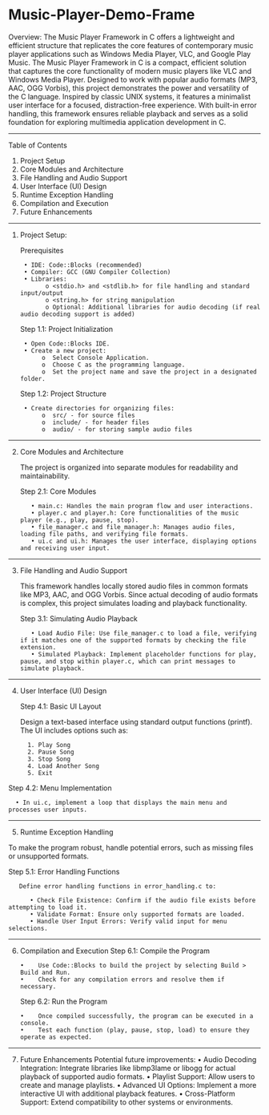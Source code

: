 # Music-Player-Demo-Frame
Overview: The Music Player Framework in C offers a lightweight and efficient structure that replicates the core features of contemporary music player applications such as Windows Media Player, VLC, and Google Play Music.
The Music Player Framework in C is a compact, efficient solution that captures the core functionality of modern music players like VLC and Windows Media Player. Designed to work with popular audio formats (MP3, AAC, OGG Vorbis), this project demonstrates the power and versatility of the C language. Inspired by classic UNIX systems, it features a minimalist user interface for a focused, distraction-free experience. With built-in error handling, this framework ensures reliable playback and serves as a solid foundation for exploring multimedia application development in C.
________________________________________________________________________________


Table of Contents
1.	Project Setup
2.	Core Modules and Architecture
3.	File Handling and Audio Support
4.	User Interface (UI) Design
5.	Runtime Exception Handling
6.	Compilation and Execution
7.	Future Enhancements
________________________________________________________________________________


1. Project Setup:

   Prerequisites

        • IDE: Code::Blocks (recommended)
        • Compiler: GCC (GNU Compiler Collection)
        • Libraries:
              o <stdio.h> and <stdlib.h> for file handling and standard input/output
              o <string.h> for string manipulation
              o Optional: Additional libraries for audio decoding (if real audio decoding support is added)

      Step 1.1: Project Initialization
   
        • Open Code::Blocks IDE.
        • Create a new project:
             o	Select Console Application.
             o	Choose C as the programming language.
             o	Set the project name and save the project in a designated folder.
 
      Step 1.2: Project Structure
   
        • Create directories for organizing files:
             o	src/ - for source files
             o	include/ - for header files
             o	audio/ - for storing sample audio files
________________________________________________________________________________


2. Core Modules and Architecture

   The project is organized into separate modules for readability and maintainability.

      Step 2.1: Core Modules
   
          •	main.c: Handles the main program flow and user interactions.
          •	player.c and player.h: Core functionalities of the music player (e.g., play, pause, stop).
          •	file_manager.c and file_manager.h: Manages audio files, loading file paths, and verifying file formats.
          •	ui.c and ui.h: Manages the user interface, displaying options and receiving user input.
________________________________________________________________________________


3. File Handling and Audio Support
   
   This framework handles locally stored audio files in common formats like MP3, AAC, and OGG Vorbis. Since actual decoding of audio formats is complex, this project simulates loading and playback functionality.

      Step 3.1: Simulating Audio Playback

          •	Load Audio File: Use file_manager.c to load a file, verifying if it matches one of the supported formats by checking the file extension.
          •	Simulated Playback: Implement placeholder functions for play, pause, and stop within player.c, which can print messages to simulate playback.
________________________________________________________________________________


4. User Interface (UI) Design

   Step 4.1: Basic UI Layout

      Design a text-based interface using standard output functions (printf). The UI includes options such as:
   
         1.	Play Song
         2.	Pause Song
         3.	Stop Song
         4.	Load Another Song
         5.	Exit
   
  Step 4.2: Menu Implementation
  
      • In ui.c, implement a loop that displays the main menu and processes user inputs.
________________________________________________________________________________


5. Runtime Exception Handling
   
  To make the program robust, handle potential errors, such as missing files or unsupported formats.
     
   Step 5.1: Error Handling Functions
       
       Define error handling functions in error_handling.c to:
       
          •	Check File Existence: Confirm if the audio file exists before attempting to load it.
          •	Validate Format: Ensure only supported formats are loaded.
          •	Handle User Input Errors: Verify valid input for menu selections.
________________________________________________________________________________


6. Compilation and Execution
     Step 6.1: Compile the Program
   
       •	Use Code::Blocks to build the project by selecting Build > Build and Run.
       •	Check for any compilation errors and resolve them if necessary.

   Step 6.2: Run the Program
   
       •	Once compiled successfully, the program can be executed in a console.
       •	Test each function (play, pause, stop, load) to ensure they operate as expected.
________________________________________________________________________________


7. Future Enhancements
  Potential future improvements:
    •	Audio Decoding Integration: Integrate libraries like libmp3lame or libogg for actual playback of supported audio formats.
    •	Playlist Support: Allow users to create and manage playlists.
    •	Advanced UI Options: Implement a more interactive UI with additional playback features.
    •	Cross-Platform Support: Extend compatibility to other systems or environments.
